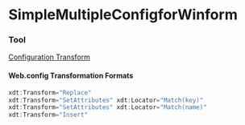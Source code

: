 # SimpleMultipleConfigforWinform

### Tool 
[Configuration Transform](https://marketplace.visualstudio.com/items?itemName=GolanAvraham.ConfigurationTransform)

#### Web.config Transformation Formats
```c#
xdt:Transform="Replace"
xdt:Transform="SetAttributes" xdt:Locator="Match(key)"
xdt:Transform="SetAttributes" xdt:Locator="Match(name)"
xdt:Transform="Insert"
```

